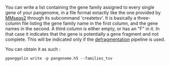 
You can write a list containing the gene family assigned to every single gene of your pangenome, in a file format extactly like the one provided by [MMseqs2](https://github.com/soedinglab/MMseqs2) through its subcommand 'createtsv'.
It is basically a three-column file listing the gene family name in the first column, and the gene names in the second. A third column is either empty, or has an "F" in it. In that case it indicates that the gene is potentially a gene fragment and not complete. This will be indicated only if the [defragmentation](https://github.com/labgem/PPanGGOLiN/wiki/PPanGGOLiN---step-by-step-pangenome-analysis#defragmentation) pipeline is used.

You can obtain it as such :  

`ppanggolin write -p pangenome.h5 --families_tsv`